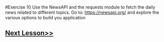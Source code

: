 #Exercise 10
Use the NewsAPI and the requests module to fetch the daily news related to different topics. Go to: https://newsapi.org/ and explore the various options to build you application
## [Next Lesson>>](https://replit.com/@codewithharry/94-Day-94-Exercise-11)